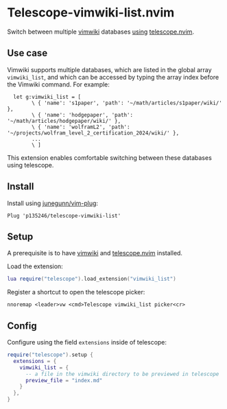 # Telescope-vimwiki-list.nvim
Switch between multiple [vimwiki](https://github.com/vimwiki/vimwiki) databases [using](using) [telescope.nvim](https://github.com/nvim-telescope/telescope.nvim).

## Use case

Vimwiki supports multiple databases, which are listed in the global array `vimwiki_list`, and which can be accessed by typing the array index before the Vimwiki command. For example:
```viml
  let g:vimwiki_list = [
		\ { 'name': 's1paper', 'path': '~/math/articles/s1paper/wiki/' },
		\ { 'name': 'hodgepaper', 'path': '~/math/articles/hodgepaper/wiki/' },
		\ { 'name': 'wolframL2', 'path': '~/projects/wolfram_level_2_certification_2024/wiki/' },
		...
		\ ]
```
This extension enables comfortable switching between these databases using telescope.

## Install

Install using [junegunn/vim-plug](https://github.com/junegunn/vim-plug):
```viml
Plug 'p135246/telescope-vimwiki-list'
```

## Setup

A prerequisite is to have [vimwiki](https://github.com/vimwiki/vimwiki) and [telescope.nvim](https://github.com/nvim-telescope/telescope.nvim) installed.

Load the extension:
```lua
lua require("telescope").load_extension("vimwiki_list")

```
Register a shortcut to open the telescope picker:
```viml
nnoremap <leader>vw <cmd>Telescope vimwiki_list picker<cr>
```

## Config

Configure using the field `extensions` inside of telescope:
```lua
require("telescope").setup {
  extensions = {
    vimwiki_list = {
      -- a file in the vimwiki directory to be previewed in telescope
      preview_file = "index.md"
    }
  },
}
```
